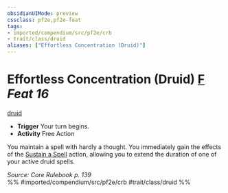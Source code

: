 ```yaml
---
obsidianUIMode: preview
cssclass: pf2e,pf2e-feat
tags:
- imported/compendium/src/pf2e/crb
- trait/class/druid
aliases: ["Effortless Concentration (Druid)"]
---
```

# Effortless Concentration (Druid)  [F](chapter-9-playing-the-game.md#Actions "Free Action") *Feat 16*  
[druid](rules/traits/druid.md)  

- **Trigger** Your turn begins.
- **Activity** Free Action

You maintain a spell with hardly a thought. You immediately gain the effects of the [Sustain a Spell](sustain-a-spell.md) action, allowing you to extend the duration of one of your active druid spells.

*Source: Core Rulebook p. 139*  
%% #imported/compendium/src/pf2e/crb #trait/class/druid %%